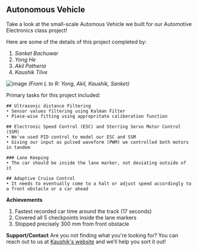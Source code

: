 ## Autonomous Vehicle

Take a look at the small-scale Automous Vehicle we built for our Automotive Electronics class project! 

Here are some of the details of this project completed by:
1. _Sanket Bachuwar_
2. _Yong He_
3. _Akil Patheria_
4. _Kaushik Tilve_ 

![image](https://user-images.githubusercontent.com/36165953/48277194-f1fbec80-e417-11e8-96cf-fe32514ded3d.png)
_(From L to R: Yong, Akil, Kaushik, Sanket)_

Primary tasks for this project included:

```
## Ultrasonic distance Filtering
• Sensor values filtering using Kalman Filter
• Piece-wise fitting using appropritate caliberation function

## Electronic Speed Control (ESC) and Sterring Servo Motor Control (SSM)
• We've used PID control to model our ESC and SSM
• Giving our input as pulsed waveform (PWM) we controlled both motors in tandem

### Lane Keeping
• The car should be inside the lane marker, not deviating outside of it

## Adaptive Cruise Control 
• It needs to eventually come to a halt or adjust speed accordingly to a front obstacle or a car ahead 
```

**Achievements**
1. Fastest recorded car time around the track (17 seconds)
2. Covered all 5 checkpoints inside the lane markers
3. Stopped precisely 300 mm from front obstacle 



**Support/Contact**
Are you not finding what you're looking for? You can reach out to us at [Kaushik's website](https://www.kaushiktilve.com/contact) and we’ll help you sort it out!
